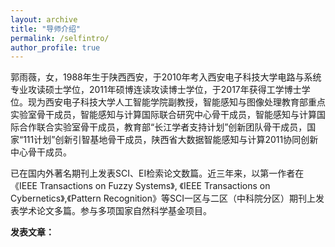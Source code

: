 ```yaml
---
layout: archive
title: "导师介绍"
permalink: /selfintro/
author_profile: true
---
```


郭雨薇，女，1988年生于陕西西安，于2010年考入西安电子科技大学电路与系统专业攻读硕士学位，2011年硕博连读攻读博士学位，于2017年获得工学博士学位。现为西安电子科技大学人工智能学院副教授，智能感知与图像处理教育部重点实验室骨干成员，智能感知与计算国际联合研究中心骨干成员，智能感知与计算国际合作联合实验室骨干成员，教育部“长江学者支持计划”创新团队骨干成员，国家“111计划”创新引智基地骨干成员，陕西省大数据智能感知与计算2011协同创新中心骨干成员。

已在国内外著名期刊上发表SCI、EI检索论文数篇。近三年来，以第一作者在《IEEE Transactions on Fuzzy Systems》, 《IEEE Transactions on Cybernetics》,《Pattern Recognition》等SCI一区与二区（中科院分区）期刊上发表学术论文多篇。参与多项国家自然科学基金项目。


**发表文章：**
